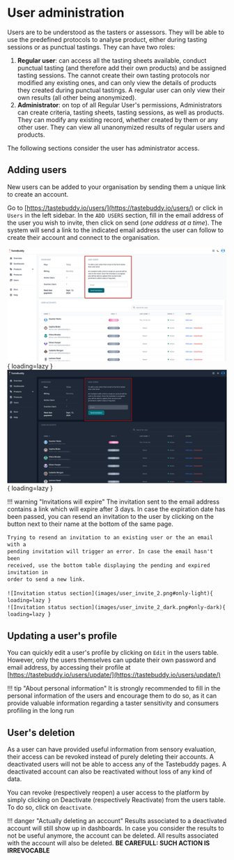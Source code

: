 # User administration

Users are to be understood as the tasters or assessors. They will be able to use
the predefined protocols to analyse product, either during tasting sessions or
as punctual tastings. They can have two roles:

1. **Regular user**: can access all the tasting sheets available, conduct
   punctual tasting (and therefore add their own products) and be assigned
   tasting sessions. The cannot create their own tasting protocols nor modified any
   existing ones, and can only view the details of products they created during
   punctual tastings. A regular user can only view their own results (all other
   being anonymized).
2. **Administrator**: on top of all Regular User's permissions, Administrators can
   create criteria, tasting sheets, tasting sessions, as well as products. They
   can modify any existing record, whether created by them or any other user.
   They can view all unanonymized results of regular users and products.

The following sections consider the user has administrator access.

## Adding users

New users can be added to your organisation by sending them a unique link to
create an account.

Go to [https://tastebuddy.io/users/](https://tastebuddy.io/users/) or click in
`Users` in the left sidebar. In the `ADD USERS` section, fill in the email
address of the user you wish to invite, then click on send (*one address at a
time*). The system will send a link to the indicated email address the user can
follow to create their account and connect to the organisation.

![User invitation section](images/user_invite.png#only-light){ loading=lazy }
![User invitation section](images/user_invite_dark.png#only-dark){ loading=lazy }

!!! warning "Invitations will expire"
    The invitation sent to the email address contains a link which will expire
    after 3 days. In case the expiration date has been passed, you can resend an
    invitation to the user by clicking on the button next to their name at the
    bottom of the same page.

    Trying to resend an invitation to an existing user or the an email with a
    pending invitation will trigger an error. In case the email hasn't been
    received, use the bottom table displaying the pending and expired invitation in
    order to send a new link.

    ![Invitation status section](images/user_invite_2.png#only-light){ loading=lazy }
    ![Invitation status section](images/user_invite_2_dark.png#only-dark){ loading=lazy }

## Updating a user's profile

You can quickly edit a user's profile by clicking on `Edit` in the users table.
However, only the users themselves can update their own password and email
address, by accessing their profile at
[https://tastebuddy.io/users/update/](https://tastebuddy.io/users/update/)

!!! tip "About personal information"
    It is strongly recommended to fill in the personal information of the users
    and encourage them to do so, as it can provide valuable information regarding
    a taster sensitivity and consumers profiling in the long run
## User's deletion

As a user can have provided useful information from sensory evaluation, their
access can be revoked instead of purely deleting their accounts. A deactivated
users will not be able to access any of the Tastebuddy pages. A deactivated
account can also be reactivated without loss of any kind of data.

You can revoke (respectively reopen) a user access to the platform by simply
clicking on Deactivate (respectively Reactivate) from the users table. To do so,
click on `deactivate`. 

!!! danger "Actually deleting an account"
    Results associated to a deactivated account will still show up in
    dashboards. In case you consider the results to not be useful anymore, the
    account can be deleted. All results associated with the account will also be
    deleted. **BE CAREFULL: SUCH ACTION IS IRREVOCABLE**
